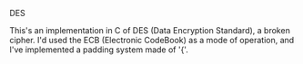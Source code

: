 DES

This's an implementation in C of DES (Data Encryption Standard), a broken cipher.
I'd used the ECB (Electronic CodeBook) as a mode of operation, and I've implemented a padding system made of '{'.

